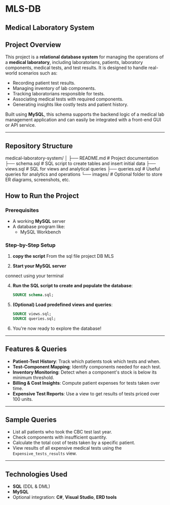 # MLS-DB

## Medical Laboratory System

##  Project Overview

This project is a **relational database system** for managing the operations of a **medical laboratory**, including laboratorians, patients, laboratory components, medical tests, and test results. It is designed to handle real-world scenarios such as:

- Recording patient test results.
- Managing inventory of lab components.
- Tracking laboratorians responsible for tests.
- Associating medical tests with required components.
- Generating insights like costly tests and patient history.

Built using **MySQL**, this schema supports the backend logic of a medical lab management application and can easily be integrated with a front-end GUI or API service.

---

## Repository Structure

medical-laboratory-system/
│
├── README.md                  # Project documentation
├── schema.sql                 # SQL script to create tables and insert initial data
├── views.sql                  # SQL for views and analytical queries
├── queries.sql                # Useful queries for analytics and operations
└── images/                    # Optional folder to store ER diagrams, screenshots, etc.


## How to Run the Project

###  Prerequisites

- A working **MySQL** server
- A database program like:
  - MySQL Workbench
  

###  Step-by-Step Setup

1. **copy the script**
   From the sql file project DB MLS

2. **Start your MySQL server**

 connect using your terminal
 
4. **Run the SQL script to create and populate the database**:
   ```sql
   SOURCE schema.sql;
   ```

5. **(Optional) Load predefined views and queries**:
   ```sql
   SOURCE views.sql;
   SOURCE queries.sql;
   ```

6. You're now ready to explore the database!

---

## Features & Queries

- **Patient-Test History**: Track which patients took which tests and when.
- **Test-Component Mapping**: Identify components needed for each test.
- **Inventory Monitoring**: Detect when a component's stock is below its minimum threshold.
- **Billing & Cost Insights**: Compute patient expenses for tests taken over time.
- **Expensive Test Reports**: Use a view to get results of tests priced over 100 units.

---

## Sample Queries

- List all patients who took the CBC test last year.
- Check components with insufficient quantity.
- Calculate the total cost of tests taken by a specific patient.
- View results of all expensive medical tests using the `Expensive_tests_results` view.

---

##  Technologies Used

- **SQL** (DDL & DML)
- **MySQL** 
- Optional integration: **C#**, **Visual Studio**, **ERD tools**
